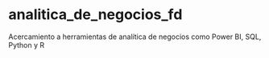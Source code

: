 # analitica_de_negocios_fd
Acercamiento a herramientas de analítica de negocios como Power BI, SQL, Python y R
